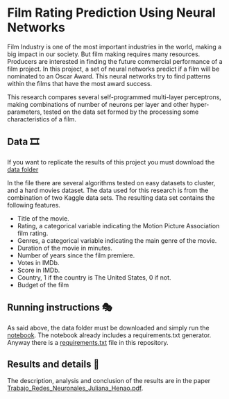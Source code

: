 # Film Rating Prediction Using Neural Networks 

Film Industry is one of the most important industries in the world, making a big impact in our society. But film making requires many resources. Producers are interested in finding the future commercial  performance of a film project. In this project, a set of neural networks predict if a film will be nominated to an Oscar Award. This neural networks try to find patterns within the films that have the most award success.

This research compares several self-programmed multi-layer perceptrons, making combinations of number of neurons per layer and other hyper-parameters, tested on the data set formed by the processing some characteristics of a film.

## Data 🎞
If you want to replicate the results of this project you must download the [data folder](https://github.com/jhenaoa4/Film-Rating-Prediction-Using-Neural-Networks/tree/main/data) 

In the file there are several algorithms tested on easy datasets to cluster, and a hard movies dataset.
The data used for this research is from the combination of two Kaggle data sets. The resulting data set contains the following features.
- Title of the movie.
- Rating, a categorical variable indicating the Motion Picture Association film rating.
- Genres, a categorical variable indicating the main genre of the movie.
- Duration of the movie in minutes.
- Number of years since the film premiere.
- Votes in IMDb.
- Score in IMDb.
- Country, 1 if the country is The United States, 0 if not.
- Budget of the film

## Running instructions 🎭

As said above, the data folder must be downloaded and simply run the [notebook](https://github.com/jhenaoa4/Film-Rating-Prediction-Using-Neural-Networks/blob/main/main.ipynb). The notebook already includes a requirements.txt generator. Anyway there is a [requirements.txt](https://github.com/jhenaoa4/Film-Rating-Prediction-Using-Neural-Networks/blob/main/requirements.txt) file in this repository.


## Results and details 🥇

The description, analysis and conclusion of the results are in the paper [Trabajo_Redes_Neuronales_Juliana_Henao.pdf](https://github.com/jhenaoa4/Film-Rating-Prediction-Using-Neural-Networks/blob/main/Trabajo_Redes_Neuronales_Juliana_Henao.pdf).
